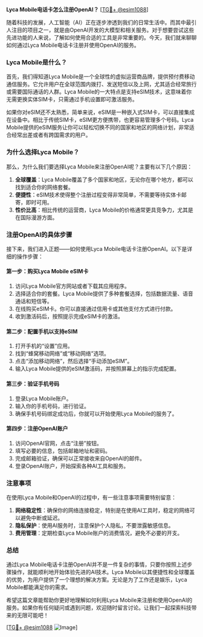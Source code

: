**Lyca Mobile电话卡怎么注册OpenAI？** [[TG💪+ @esim1088](https://t.me/s/esim1088)]

随着科技的发展，人工智能（AI）正在逐步渗透到我们的日常生活中。而其中最引人注目的项目之一，就是由OpenAI开发的大模型和相关服务。对于想要尝试这些先进功能的人来说，了解如何使用合适的工具是非常重要的。今天，我们就来聊聊如何通过Lyca Mobile电话卡注册并使用OpenAI的服务。

### Lyca Mobile是什么？

首先，我们得知道Lyca Mobile是一个全球性的虚拟运营商品牌，提供预付费移动通信服务。它允许用户在全球范围内拨打、发送短信以及上网，尤其适合经常旅行或需要国际通话的人群。Lyca Mobile的一大特点是支持eSIM技术，这意味着你无需更换实体SIM卡，只需通过手机设置即可激活服务。

如果你对eSIM还不太熟悉，简单来说，eSIM是一种嵌入式SIM卡，可以直接集成在设备中。相比于传统SIM卡，eSIM更方便携带，也更容易管理多个号码。Lyca Mobile提供的eSIM服务让你可以轻松切换不同的国家和地区的网络计划，非常适合经常出差或者有跨国需求的用户。

### 为什么选择Lyca Mobile？

那么，为什么我们要选择Lyca Mobile来注册OpenAI呢？主要有以下几个原因：

1. **全球覆盖**：Lyca Mobile覆盖了多个国家和地区，无论你在哪个地方，都可以找到适合你的网络套餐。
2. **便捷性**：eSIM技术使得整个注册过程变得非常简单，不需要等待实体卡邮寄，即时可用。
3. **性价比高**：相比传统的运营商，Lyca Mobile的价格通常更具竞争力，尤其是在国际漫游方面。

### 注册OpenAI的具体步骤

接下来，我们进入正题——如何使用Lyca Mobile电话卡注册OpenAI。以下是详细的操作步骤：

#### 第一步：购买Lyca Mobile eSIM卡

1. 访问Lyca Mobile官方网站或者下载其应用程序。
2. 选择适合你的套餐。Lyca Mobile提供了多种套餐选择，包括数据流量、语音通话和短信等。
3. 在线购买eSIM卡。你可以直接通过信用卡或其他支付方式进行付款。
4. 收到激活码后，按照提示完成eSIM卡的激活。

#### 第二步：配置手机以支持eSIM

1. 打开手机的“设置”应用。
2. 找到“蜂窝移动网络”或“移动网络”选项。
3. 点击“添加移动网络”，然后选择“手动添加eSIM”。
4. 输入Lyca Mobile提供的eSIM激活码，并按照屏幕上的指示完成配置。

#### 第三步：验证手机号码

1. 登录Lyca Mobile账户。
2. 输入你的手机号码，进行验证。
3. 确保手机号码绑定成功后，你就可以开始使用Lyca Mobile的服务了。

#### 第四步：注册OpenAI账户

1. 访问OpenAI官网，点击“注册”按钮。
2. 填写必要的信息，包括邮箱地址和密码。
3. 完成邮箱验证，确保可以正常接收来自OpenAI的邮件。
4. 登录OpenAI账户，开始探索各种AI工具和服务。

### 注意事项

在使用Lyca Mobile和OpenAI的过程中，有一些注意事项需要特别留意：

1. **网络稳定性**：确保你的网络连接稳定，特别是在使用AI工具时，稳定的网络可以避免中断或延迟。
2. **隐私保护**：使用AI服务时，注意保护个人隐私，不要泄露敏感信息。
3. **费用管理**：定期检查Lyca Mobile账户的消费情况，避免不必要的开支。

### 总结

通过Lyca Mobile电话卡注册OpenAI并不是一件复杂的事情，只要你按照上述步骤操作，就能顺利地开始体验先进的AI技术。Lyca Mobile以其便捷性和全球覆盖的优势，为用户提供了一个理想的解决方案。无论是为了工作还是娱乐，Lyca Mobile都能满足你的需求。

希望这篇文章能帮助你更好地理解如何利用Lyca Mobile来注册和使用OpenAI的服务。如果你有任何疑问或遇到问题，欢迎随时留言讨论。让我们一起探索科技带来的无限可能吧！

[[TG💪+ @esim1088](https://t.me/s/esim1088) ![Image](https://i.postimg.cc/4NQfJmqS/Snipaste-2025-05-13-00-14-12.png)]